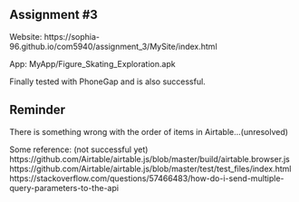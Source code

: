 <h2>Assignment #3</h2>
<p>Website: https://sophia-96.github.io/com5940/assignment_3/MySite/index.html</p>
<p>App: MyApp/Figure_Skating_Exploration.apk</p>
<p class="text-muted">Finally tested with PhoneGap and is also successful.</p>
  
<h2>Reminder</h2>
<p>There is something wrong with the order of items in Airtable...(unresolved)</p>
<p>
Some reference: (not successful yet)<br>
https://github.com/Airtable/airtable.js/blob/master/build/airtable.browser.js
https://github.com/Airtable/airtable.js/blob/master/test/test_files/index.html
https://stackoverflow.com/questions/57466483/how-do-i-send-multiple-query-parameters-to-the-api
</p>
